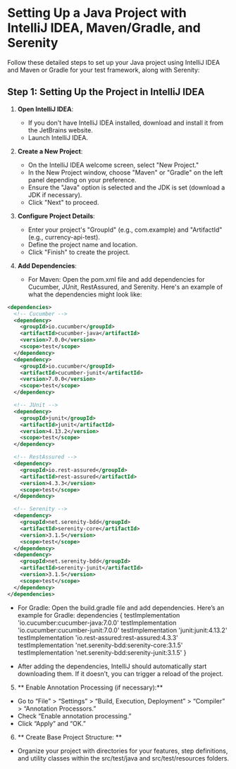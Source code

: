 # Setting Up a Java Project with IntelliJ IDEA, Maven/Gradle, and Serenity

Follow these detailed steps to set up your Java project using IntelliJ IDEA and Maven or Gradle for your test framework, along with Serenity:

## Step 1: Setting Up the Project in IntelliJ IDEA

1. **Open IntelliJ IDEA**:
   - If you don't have IntelliJ IDEA installed, download and install it from the JetBrains website.
   - Launch IntelliJ IDEA.

2. **Create a New Project**:
   - On the IntelliJ IDEA welcome screen, select "New Project."
   - In the New Project window, choose "Maven" or "Gradle" on the left panel depending on your preference.
   - Ensure the "Java" option is selected and the JDK is set (download a JDK if necessary).
   - Click "Next" to proceed.

3. **Configure Project Details**:
   - Enter your project's "GroupId" (e.g., com.example) and "ArtifactId" (e.g., currency-api-test).
   - Define the project name and location.
   - Click "Finish" to create the project.

4. **Add Dependencies**:
   - For Maven: Open the pom.xml file and add dependencies for Cucumber, JUnit, RestAssured, and Serenity. Here's an example of what the dependencies might look like:

```xml
<dependencies>
  <!-- Cucumber -->
  <dependency>
    <groupId>io.cucumber</groupId>
    <artifactId>cucumber-java</artifactId>
    <version>7.0.0</version>
    <scope>test</scope>
  </dependency>
  <dependency>
    <groupId>io.cucumber</groupId>
    <artifactId>cucumber-junit</artifactId>
    <version>7.0.0</version>
    <scope>test</scope>
  </dependency>

  <!-- JUnit -->
  <dependency>
    <groupId>junit</groupId>
    <artifactId>junit</artifactId>
    <version>4.13.2</version>
    <scope>test</scope>
  </dependency>

  <!-- RestAssured -->
  <dependency>
    <groupId>io.rest-assured</groupId>
    <artifactId>rest-assured</artifactId>
    <version>4.3.3</version>
    <scope>test</scope>
  </dependency>

  <!-- Serenity -->
  <dependency>
    <groupId>net.serenity-bdd</groupId>
    <artifactId>serenity-core</artifactId>
    <version>3.1.5</version>
    <scope>test</scope>
  </dependency>
  <dependency>
    <groupId>net.serenity-bdd</groupId>
    <artifactId>serenity-junit</artifactId>
    <version>3.1.5</version>
    <scope>test</scope>
  </dependency>
</dependencies>
```
- For Gradle: Open the build.gradle file and add dependencies. Here’s an example for Gradle:
dependencies {
  testImplementation 'io.cucumber:cucumber-java:7.0.0'
  testImplementation 'io.cucumber:cucumber-junit:7.0.0'
  testImplementation 'junit:junit:4.13.2'
  testImplementation 'io.rest-assured:rest-assured:4.3.3'
  testImplementation 'net.serenity-bdd:serenity-core:3.1.5'
  testImplementation 'net.serenity-bdd:serenity-junit:3.1.5'
}

- After adding the dependencies, IntelliJ should automatically start downloading them. If it doesn’t, you can trigger a reload of the project.

5. ** Enable Annotation Processing (if necessary):**
- Go to “File” > “Settings” > “Build, Execution, Deployment” > “Compiler” > “Annotation Processors.”
- Check “Enable annotation processing.”
- Click “Apply” and “OK.”

6. ** Create Base Project Structure: **
- Organize your project with directories for your features, step definitions, and utility classes within the src/test/java and src/test/resources folders.
